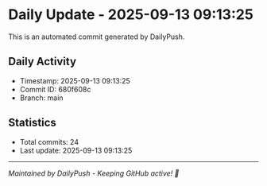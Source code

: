 # Daily Update - 2025-09-13 09:13:25

This is an automated commit generated by DailyPush.

## Daily Activity
- Timestamp: 2025-09-13 09:13:25
- Commit ID: 680f608c
- Branch: main

## Statistics
- Total commits: 24
- Last update: 2025-09-13 09:13:25

---
*Maintained by DailyPush - Keeping GitHub active! 🚀*
